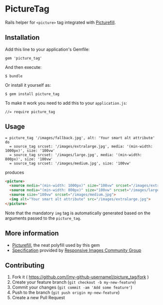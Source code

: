 # PictureTag

Rails helper for `<picture>` tag integrated with [Picturefill](http://scottjehl.github.io/picturefill/).

## Installation

Add this line to your application's Gemfile:

    gem 'picture_tag'

And then execute:

    $ bundle

Or install it yourself as:

    $ gem install picture_tag

To make it work you need to add this to your `application.js`:

    //= require picture_tag

## Usage

```Slim
= picture_tag '/images/fallback.jpg', alt: 'Your smart alt attribute' do
  = source_tag srcset: '/images/extralarge.jpg', media: '(min-width: 1000px)', size: '100vw'
  = source_tag srcset: '/images/large.jpg', media: '(min-width: 800px)', size: '100vw'
  = source_tag srcset: '/images/medium.jpg', size: '100vw'
```

produces

```HTML
<picture>
  <source media="(min-width: 1000px)" size="100vw" srcset="/images/extralarge.jpg">
  <source media="(min-width: 800px)" size="100vw" srcset="/images/large.jpg">
  <source size="100vw" srcset="/images/medium.jpg">
  <img alt="Your smart alt attribute" src="/images/extralarge.jpg">
</picture>
```

Note that the mandatory `img` tag is automatically generated based on the arguments passed to the `picture_tag`.

## More information

* [Picturefill](http://scottjehl.github.io/picturefill/), the neat polyfill used by this gem
* [Specification](http://picture.responsiveimages.org/) provided by [Responsive Images Community Group](http://responsiveimages.org)

## Contributing

1. Fork it ( https://github.com/[my-github-username]/picture_tag/fork )
2. Create your feature branch (`git checkout -b my-new-feature`)
3. Commit your changes (`git commit -am 'Add some feature'`)
4. Push to the branch (`git push origin my-new-feature`)
5. Create a new Pull Request

